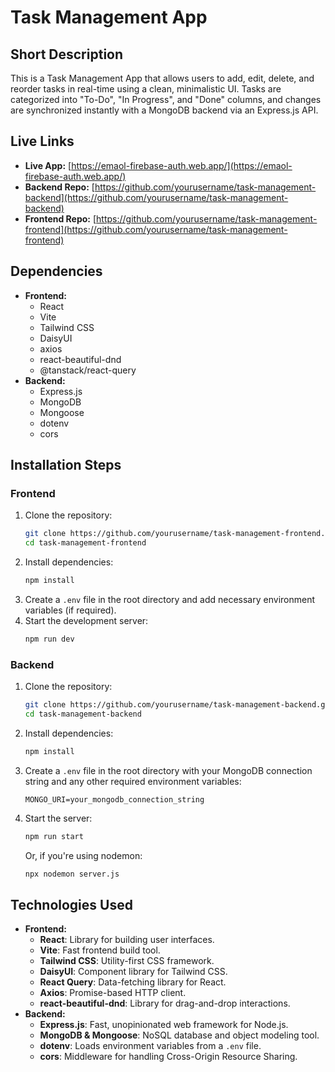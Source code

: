 # Task Management App

## Short Description
This is a Task Management App that allows users to add, edit, delete, and reorder tasks in real-time using a clean, minimalistic UI. Tasks are categorized into "To-Do", "In Progress", and "Done" columns, and changes are synchronized instantly with a MongoDB backend via an Express.js API.

## Live Links
- **Live App:** [https://emaol-firebase-auth.web.app/](https://emaol-firebase-auth.web.app/)
- **Backend Repo:** [https://github.com/yourusername/task-management-backend](https://github.com/yourusername/task-management-backend)
- **Frontend Repo:** [https://github.com/yourusername/task-management-frontend](https://github.com/yourusername/task-management-frontend)

## Dependencies
- **Frontend:**
  - React
  - Vite
  - Tailwind CSS
  - DaisyUI
  - axios
  - react-beautiful-dnd
  - @tanstack/react-query
- **Backend:**
  - Express.js
  - MongoDB
  - Mongoose
  - dotenv
  - cors

## Installation Steps

### Frontend
1. Clone the repository:
   ```bash
   git clone https://github.com/yourusername/task-management-frontend.git
   cd task-management-frontend
   ```
2. Install dependencies:
   ```bash
   npm install
   ```
3. Create a `.env` file in the root directory and add necessary environment variables (if required).
4. Start the development server:
   ```bash
   npm run dev
   ```

### Backend
1. Clone the repository:
   ```bash
   git clone https://github.com/yourusername/task-management-backend.git
   cd task-management-backend
   ```
2. Install dependencies:
   ```bash
   npm install
   ```
3. Create a `.env` file in the root directory with your MongoDB connection string and any other required environment variables:
   ```
   MONGO_URI=your_mongodb_connection_string
   ```
4. Start the server:
   ```bash
   npm run start
   ```
   Or, if you're using nodemon:
   ```bash
   npx nodemon server.js
   ```

## Technologies Used
- **Frontend:**
  - **React**: Library for building user interfaces.
  - **Vite**: Fast frontend build tool.
  - **Tailwind CSS**: Utility-first CSS framework.
  - **DaisyUI**: Component library for Tailwind CSS.
  - **React Query**: Data-fetching library for React.
  - **Axios**: Promise-based HTTP client.
  - **react-beautiful-dnd**: Library for drag-and-drop interactions.
- **Backend:**
  - **Express.js**: Fast, unopinionated web framework for Node.js.
  - **MongoDB & Mongoose**: NoSQL database and object modeling tool.
  - **dotenv**: Loads environment variables from a `.env` file.
  - **cors**: Middleware for handling Cross-Origin Resource Sharing.
